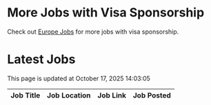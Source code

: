 # More Jobs with Visa Sponsorship

Check out [Europe Jobs](https://github.com/sureshparimi/europejobs#latest-jobs) for more jobs with visa sponsorship.

# Latest Jobs

This page is updated at October 17, 2025 14:03:05

| Job Title | Job Location | Job Link | Job Posted |
| --- | --- | --- | --- |
